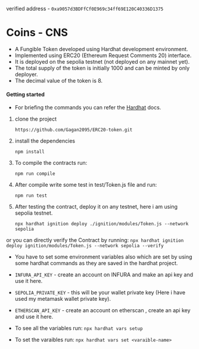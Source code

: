 
verified address - ``` 0xa9057d3BDFfCf0E969c34ff69E120C40336D1375 ```

# Coins - CNS 

- A Fungible Token developed using Hardhat development environment. 
- Implemented using ERC20 (Ethereum Request Comments 20) interface.
- It is deployed on the sepolia testnet (not deployed on any mainnet yet).
- The total supply of the token is initially 1000 and can be minted by only deployer.
- The decimal value of the token is 8.

#### Getting started

- For briefing the commands you can refer the [Hardhat](https://katherineoelsner.com/) docs.

1. clone the project 
    ```  
    https://github.com/Gagan2095/ERC20-token.git
    ```
    
2. install the dependencies
    ```
    npm install
    ```

3. To compile the contracts run: 
    ```
    npm run compile
    ```
4. After compile write some test in test/Token.js file and run:
    ```
    npm run test
    ```
5. After testing the contract, deploy it on any testnet, here i am using sepolia testnet.
    ```
    npx hardhat ignition deploy ./ignition/modules/Token.js --network sepolia
    ```
or you can directly verify the Contract by running:
    ```
    npx hardhat ignition deploy ignition/modules/Token.js --network sepolia --verify
    ```

- You have to set some environment variables also which are set by using some hardhat commands as they are saved in the hardhat project.

- ```INFURA_API_KEY``` - create an account on INFURA and make an api key and use it here.
- ```SEPOLIA_PRIVATE_KEY``` - this will be your wallet private key (Here i have used my metamask wallet private key).
- ```ETHERSCAN_API_KEY``` - create an account on etherscan , create an api key and use it here.

- To see all the variables run: ``` npx hardhat vars setup ```
- To set the varaibles run: ``` npx hardhat vars set <varaible-name> ``` 